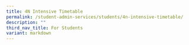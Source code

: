 ```yaml
---
title: 4N Intensive Timetable
permalink: /student-admin-services/students/4n-intensive-timetable/
description: ""
third_nav_title: For Students
variant: markdown
---
```

